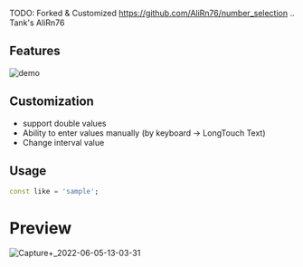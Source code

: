 <!-- 
This README describes the package. If you publish this package to pub.dev,
this README's contents appear on the landing page for your package.

For information about how to write a good package README, see the guide for
[writing package pages](https://dart.dev/guides/libraries/writing-package-pages). 

For general information about developing packages, see the Dart guide for
[creating packages](https://dart.dev/guides/libraries/create-library-packages)
and the Flutter guide for
[developing packages and plugins](https://flutter.dev/developing-packages). 
-->

TODO: Forked & Customized https://github.com/AliRn76/number_selection .. Tank's AliRn76

## Features

![demo](https://user-images.githubusercontent.com/11540724/172043134-3bfab3dd-defd-4921-9da1-c58c38f28193.gif)


## Customization
- support double values
- Ability to enter values manually (by keyboard -> LongTouch Text)
- Change interval value
 
## Usage

```dart
const like = 'sample';
```
# Preview
![Capture+_2022-06-05-13-03-31](https://user-images.githubusercontent.com/11540724/172042837-15947bd8-b0a9-4055-937b-7c1078261dbe.png)

